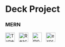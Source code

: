 # Deck Project

### MERN

<img align="left" alt="TypeScript" width="30px" style="padding-right:10px;" src="https://cdn.jsdelivr.net/gh/devicons/devicon/icons/typescript/typescript-plain.svg" />
<img align="left" alt="ReactJS" width="30px" style="padding-right:10px;" src="https://www.vectorlogo.zone/logos/reactjs/reactjs-icon.svg" />

<img align="left" alt="mongo" width="30px" style="padding-right:10px;" src="https://cdn.worldvectorlogo.com/logos/mongodb-icon-1.svg" />

<img align="left" alt="express" width="30px" style="padding-right:10px;" src="https://img.icons8.com/fluency/512/node-js.png" />
